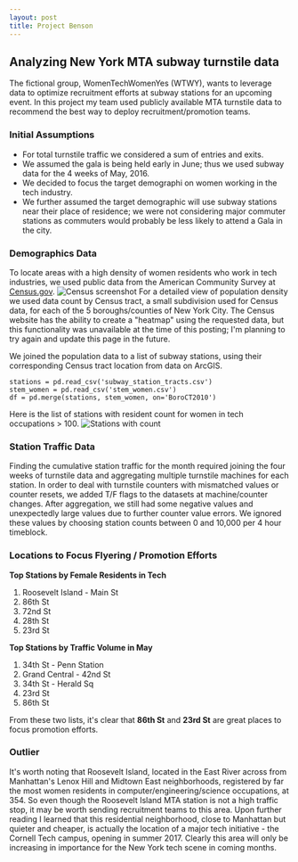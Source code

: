 ```yaml
---
layout: post
title: Project Benson
---
```

## Analyzing New York MTA subway turnstile data
The fictional group, WomenTechWomenYes (WTWY), wants to leverage data to optimize recruitment efforts at subway stations for an upcoming event. In this project my team used publicly available MTA turnstile data to recommend the best way to deploy recruitment/promotion teams.

### Initial Assumptions
- For total turnstile traffic we considered a sum of entries and exits.
- We assumed the gala is being held early in June; thus we used subway data for the 4 weeks of May, 2016.
- We decided to focus the target demographi on women working in the tech industry.
- We further assumed the target demographic will use subway stations near their place of residence; we were not considering major commuter stations as commuters would probably be less likely to attend a Gala in the city.

### Demographics Data
To locate areas with a high density of women residents who work in tech industries, we used public data from the American Community Survey at [Census.gov](http://factfinder.census.gov).
![Census screenshot](site.baseurl/images/census_dataV2.png)
For a detailed view of population density we used data count by Census tract, a small subdivision used for Census data, for each of the 5 boroughs/counties of New York City. The Census website has the ability to create a "heatmap" using the requested data, but this functionality was unavailable at the time of this posting; I'm planning to try again and update this page in the future.  

We joined the population data to a list of subway stations, using their corresponding Census tract location from data on ArcGIS.
```
stations = pd.read_csv('subway_station_tracts.csv')
stem_women = pd.read_csv('stem_women.csv')
df = pd.merge(stations, stem_women, on='BoroCT2010')
```
Here is the list of stations with resident count for women in tech occupations > 100.
![Stations with count](https://github.com/ptpro3/ptpro3.github.io/blob/master/images/stations_gt_100.png)

### Station Traffic Data
Finding the cumulative station traffic for the month required joining the four weeks of turnstile data and aggregating multiple turnstile machines for each station. In order to deal with turnstile counters with mismatched values or counter resets, we added T/F flags to the datasets at machine/counter changes. After aggregation, we still had some negative values and unexpectedly large values due to further counter value errors. We ignored these values by choosing station counts between 0 and 10,000 per 4 hour timeblock.

### Locations to Focus Flyering / Promotion Efforts
**Top Stations by Female Residents in Tech**  
1. Roosevelt Island - Main St  
2. 86th St  
3. 72nd St  
4. 28th St  
5. 23rd St  

**Top Stations by Traffic Volume in May**  
1. 34th St - Penn Station  
2. Grand Central - 42nd St  
3. 34th St - Herald Sq  
4. 23rd St  
5. 86th St  

From these two lists, it's clear that **86th St** and **23rd St** are great places to focus promotion efforts.

### Outlier
It's worth noting that Roosevelt Island, located in the East River across from Manhattan's Lenox Hill and Midtown East neighborhoods, registered by far the most women residents in computer/engineering/science occupations, at 354. So even though the Roosevelt Island MTA station is not a high traffic stop, it may be worth sending recruitment teams to this area. Upon further reading I learned that this residential neighborhood, close to Manhattan but quieter and cheaper, is actually the location of a major tech initiative - the Cornell Tech campus, opening in summer 2017. Clearly this area will only be increasing in importance for the New York tech scene in coming months.
